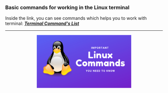 ### Basic commands for working in the Linux terminal

Inside the link, you can see commands which helps you to work with terminal:
[_**Terminal Command's List**_](https://github.com/bakNa2t/git_commands/blob/main/git_commands.md)

---

<p align="center">
    <a href="https://github.com/bakNa2t/git_commands/blob/main/git_commands.md"><img src="./command.png" style="width:60%;"></a>
</p>
